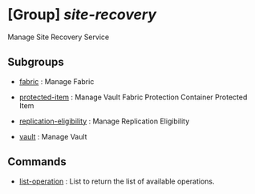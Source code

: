 # [Group] _site-recovery_

Manage Site Recovery Service

## Subgroups

- [fabric](/Commands/site-recovery/fabric/readme.md)
: Manage Fabric

- [protected-item](/Commands/site-recovery/protected-item/readme.md)
: Manage Vault Fabric Protection Container Protected Item

- [replication-eligibility](/Commands/site-recovery/replication-eligibility/readme.md)
: Manage Replication Eligibility

- [vault](/Commands/site-recovery/vault/readme.md)
: Manage Vault

## Commands

- [list-operation](/Commands/site-recovery/_list-operation.md)
: List to return the list of available operations.
